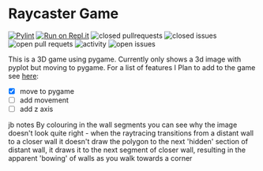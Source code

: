# Raycaster Game
[![Pylint](https://github.com/Taonga07/Raycaster/actions/workflows/pylint.yml/badge.svg)](https://github.com/Taonga07/Raycaster/actions/workflows/pylint.yml)
[![Run on Repl.it](https://repl.it/badge/github/Taonga07/Raycaster)](https://repl.it/github/Taonga07/Raycaster)
![closed pullrequests](https://img.shields.io/github/issues-pr-closed-raw/taonga07/Raycaster)
![closed issues](https://img.shields.io/github/issues-closed-raw/Taonga07/Raycaster)
![open pull requets](https://img.shields.io/github/issues-pr/taonga07/Raycaster)
![activity](https://img.shields.io/github/commit-activity/y/taonga07/Raycaster)
![open issues](https://img.shields.io/github/issues-raw/Taonga07/Raycaster)

 This is a 3D game using pygame. Currently only shows a 3d image with pyplot but moving to pygame.
 For a list of features I Plan to add to the game see [here](https://github.com/Taonga07/Raycaster/projects/1):
 - [x] move to pygame
 - [ ] add movement
 - [ ] add z axis

jb notes
By colouring in the wall segments you can see why the image doesn't look quite right - when the raytracing transitions from a distant wall to a closer wall it doesn't draw the polygon to the next 'hidden' section of distant wall, it draws it to the next segment of closer wall, resulting in the apparent 'bowing' of walls as you walk towards a corner